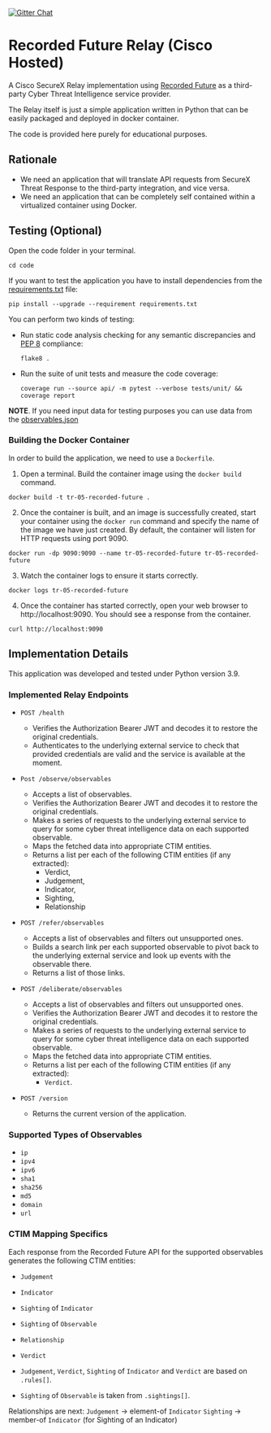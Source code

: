 [![Gitter Chat](https://img.shields.io/badge/gitter-join%20chat-brightgreen.svg)](https://gitter.im/CiscoSecurity/Threat-Response "Gitter Chat")

# Recorded Future Relay (Cisco Hosted)

A Cisco SecureX Relay implementation using [Recorded Future](https://www.recordedfuture.com/) as a third-party Cyber Threat
Intelligence service provider.

The Relay itself is just a simple application written in Python that can be
easily packaged and deployed in docker container.

The code is provided here purely for educational purposes.

## Rationale

- We need an application that will translate API requests from SecureX Threat Response to the third-party integration, and vice versa.
- We need an application that can be completely self contained within a virtualized container using Docker.

## Testing (Optional)

Open the code folder in your terminal.
```
cd code
```

If you want to test the application you have to install dependencies from the [requirements.txt](requirements.txt) file:
```
pip install --upgrade --requirement requirements.txt
```

You can perform two kinds of testing:

- Run static code analysis checking for any semantic discrepancies and
[PEP 8](https://www.python.org/dev/peps/pep-0008/) compliance:

  `flake8 .`

- Run the suite of unit tests and measure the code coverage:

  `coverage run --source api/ -m pytest --verbose tests/unit/ && coverage report`

**NOTE**. If you need input data for testing purposes you can use data from the [observables.json](code/observables.json)
### Building the Docker Container
In order to build the application, we need to use a `Dockerfile`.  

 1. Open a terminal.  Build the container image using the `docker build` command.

```
docker build -t tr-05-recorded-future .
```

 2. Once the container is built, and an image is successfully created, start your container using the `docker run` command and specify the name of the image we have just created.  By default, the container will listen for HTTP requests using port 9090.

```
docker run -dp 9090:9090 --name tr-05-recorded-future tr-05-recorded-future
```

 3. Watch the container logs to ensure it starts correctly.

```
docker logs tr-05-recorded-future
```

 4. Once the container has started correctly, open your web browser to http://localhost:9090.  You should see a response from the container.

```
curl http://localhost:9090
```

## Implementation Details

This application was developed and tested under Python version 3.9.

### Implemented Relay Endpoints

- `POST /health`
  - Verifies the Authorization Bearer JWT and decodes it to restore the original credentials.
  - Authenticates to the underlying external service to check that provided credentials are valid and the service is available at the moment. 

- `Post /observe/observables`
  - Accepts a list of observables.
  - Verifies the Authorization Bearer JWT and decodes it to restore the original credentials.
  - Makes a series of requests to the underlying external service to query for some cyber threat intelligence data on each supported observable.
  - Maps the fetched data into appropriate CTIM entities.
  - Returns a list per each of the following CTIM entities (if any extracted):
    - Verdict,
    - Judgement,
    - Indicator,
    - Sighting,
    - Relationship
   
- `POST /refer/observables`
  - Accepts a list of observables and filters out unsupported ones.
  - Builds a search link per each supported observable to pivot back to the
  underlying external service and look up events with the observable there.
  - Returns a list of those links.
  
- `POST /deliberate/observables`
  - Accepts a list of observables and filters out unsupported ones.
  - Verifies the Authorization Bearer JWT and decodes it to restore the
  original credentials.
  - Makes a series of requests to the underlying external service to query for
  some cyber threat intelligence data on each supported observable.
  - Maps the fetched data into appropriate CTIM entities.
  - Returns a list per each of the following CTIM entities (if any extracted):
    - `Verdict`.
  
- `POST /version`
  - Returns the current version of the application.
  
### Supported Types of Observables

- `ip`
- `ipv4`
- `ipv6`
- `sha1`
- `sha256`
- `md5`
- `domain`
- `url`

### CTIM Mapping Specifics

Each response from the Recorded Future API for the supported observables generates the following CTIM entities:
- `Judgement`
- `Indicator`
- `Sighting` of `Indicator`
- `Sighting` of `Observable`
- `Relationship`
- `Verdict` 
  
- `Judgement`, `Verdict`, `Sighting` of `Indicator` and `Verdict` are based on `.rules[]`.
- `Sighting` of `Observable` is taken from `.sightings[]`.
 
Relationships are next: 
`Judgement` -> element-of `Indicator`
`Sighting` -> member-of `Indicator` (for Sighting of an Indicator)
